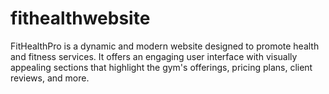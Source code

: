 # fithealthwebsite
FitHealthPro is a dynamic and modern website designed to promote health and fitness services. It offers an engaging user interface with visually appealing sections that highlight the gym's offerings, pricing plans, client reviews, and more. 
